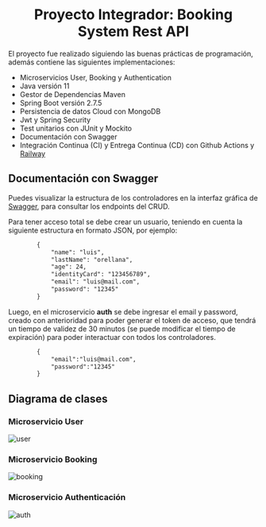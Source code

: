 <h1 align="center">Proyecto Integrador: Booking System Rest API</h1>

El proyecto fue realizado siguiendo las buenas prácticas de programación, además contiene las siguientes implementaciones:

* Microservicios User, Booking y Authentication
* Java versión 11
* Gestor de Dependencias Maven
* Spring Boot versión 2.7.5
* Persistencia de datos Cloud con MongoDB
* Jwt y Spring Security
* Test unitarios con JUnit y Mockito
* Documentación con Swagger
* Integración Continua (CI) y Entrega Continua (CD) con Github Actions y [Railway](https://railway.app/)

## Documentación con Swagger

Puedes visualizar la estructura de los controladores en la interfaz gráfica de [Swagger](http://localhost:8080/swagger-ui/), para consultar los endpoints del CRUD.

Para tener acceso total se debe crear un usuario, teniendo en cuenta la siguiente estructura en formato JSON, por ejemplo:

```xml
        {
            "name": "luis",
            "lastName": "orellana",
            "age": 24,
            "identityCard": "123456789",
            "email": "luis@mail.com",
            "password": "12345"
        }
```

Luego, en el microservicio **auth** se debe ingresar el email y password, creado con anterioridad para poder
generar el token de acceso, que tendrá un tiempo de validez de 30 minutos (se puede modificar el tiempo de expiración) para poder interactuar con todos los controladores.
```xml
        {
            "email":"luis@mail.com",
            "password":"12345"
        }
```

## Diagrama de clases 

### Microservicio User

![user](https://raw.github.com/davidorellana98/booking-system-rest-api-spring-boot/main/src/main/resources/images/user.png "user")

### Microservicio Booking

![booking](https://raw.github.com/davidorellana98/booking-system-rest-api-spring-boot/main/src/main/resources/images/booking.png "booking")

### Microservicio Authenticación

![auth](https://raw.github.com/davidorellana98/booking-system-rest-api-spring-boot/main/src/main/resources/images/auth.png "auth")
